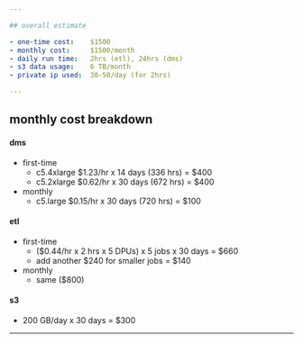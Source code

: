 ```yaml
---

## overall estimate

- one-time cost:    $1500
- monthly cost:     $1500/month
- daily run time:   2hrs (etl), 24hrs (dms)
- s3 data usage:    6 TB/month
- private ip used:  30-50/day (for 2hrs)

---
```


## monthly cost breakdown

#### dms
- first-time
    - c5.4xlarge $1.23/hr x 14 days (336 hrs) = $400
    - c5.2xlarge $0.62/hr x 30 days (672 hrs) = $400
- monthly
    - c5.large   $0.15/hr x 30 days (720 hrs) = $100
  
#### etl
- first-time
    - ($0.44/hr x 2 hrs x 5 DPUs) x 5 jobs x 30 days = $660
    - add another $240 for smaller jobs              = $140
- monthly
    - same ($800)
  
#### s3
- 200 GB/day x 30 days = $300

---
